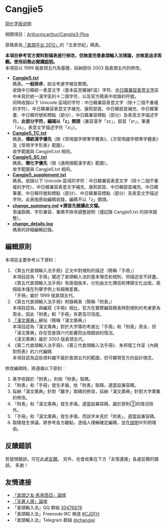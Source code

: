 # Cangjie5

[简化字版说明](https://github.com/Jackchows/Cangjie5/blob/master/README-hans.md)

相關項目：[Arthurmcarthur/Cangjie3-Plus](https://github.com/Arthurmcarthur/Cangjie3-Plus)

原碼表為[「倉頡平台 2012」](http://www.chinesecj.com/forum/viewthread.php?tid=2596)的「五倉世紀」碼表。

**本項目參考官方資料對碼表進行修改，但無意完善倉頡輸入法理論，亦無意追求客觀。使用前務必閱讀[說明](https://github.com/Jackchows/Cangjie5/blob/master/change_summary.md#%E4%B8%BB%E8%A6%81%E6%94%B9%E7%A2%BC%E8%AA%AA%E6%98%8E%E5%8F%8A%E7%88%AD%E8%AD%B0%E5%8F%96%E7%A2%BC)。**<br />
本項目以 1999 版倉頡五代為基礎，採納部份 2003 版倉頡五代的修改。<br />

- **[Cangjie5.txt](https://github.com/Jackchows/Cangjie5/blob/master/Cangjie5.txt)**<br />
碼表。**一般排序**，綜合考慮字頻及繁簡。<br />
收錄中日韓統一表意文字（基本區至擴展F區）字符、[中日韓兼容表意文字](https://zh.wikipedia.org/wiki/%E4%B8%AD%E6%97%A5%E9%9F%93%E7%9B%B8%E5%AE%B9%E5%AD%97%E5%85%83)區中未見於統一漢字區的十二個字符，以及官方碼表中收錄的符號。<br />
同時收錄以下 Unicode 區域的字符：中日韓兼容表意文字（除十二個不重複的字符）、中日韓兼容表意文字補充、康熙部首、中日韓部首補充、中日韓筆畫、中日韓符號和標點（部分）、中日韓兼容標點（部分）及表意文字描述字符。**此部分字符，編碼以「z」開頭**（兼容漢字「zc」，部首「zr」，筆畫「zs」，表意文字描述字符「zi」）。<br />
- **[Cangjie5_TC.txt](https://github.com/Jackchows/Cangjie5/blob/master/Cangjie5_TC.txt)**<br />
碼表。**傳統漢字優先**（限《常用國字標準字體表》、《次常用國字標準字體表》及《常用字字形表》範圍）。<br />
收字範圍與 Cangjie5.txt 相同。
- **[Cangjie5_SC.txt](https://github.com/Jackchows/Cangjie5/blob/master/Cangjie5_SC.txt)**<br />
碼表。**簡化字優先**（限《通用規範漢字表》範圍）。<br />
收字範圍與 Cangjie5.txt 相同。
- **[Cangjie5_supplement.txt](https://github.com/Jackchows/Cangjie5/blob/master/Cangjie5_supplement.txt)**<br />
碼表。收錄以下 Unicode 區域的字符：中日韓兼容表意文字（除十二個不重複的字符）、中日韓兼容表意文字補充、康熙部首、中日韓部首補充、中日韓筆畫、中日韓符號和標點（部分）、中日韓兼容標點（部分）及表意文字描述字符。此表按原始編碼收錄，編碼不以「z」開頭。<br />
- **[change_summary.md](https://github.com/Jackchows/Cangjie5/blob/master/change_summary.md)    ※請首先閱讀此文檔。**<br />
爭議取碼、字形兼容、重碼字排序調整說明（僅記錄 Cangjie5.txt 的排序調整）。
- **[change_details.log](https://github.com/Jackchows/Cangjie5/blob/master/change_details.log)**<br />
碼表的詳細編輯記錄。

## 編輯原則

本項目主要參考以下資料：<br />
1. 《第五代倉頡輸入法手冊》正文中對規則的描述（簡稱「手冊」）<br />
本項目認為「手冊」闡述了倉頡輸入法的基本理念和規則，但描述並不詳盡。<br />
《第五代倉頡輸入法手冊》有兩個版本，分別由文化傳信和博碩文化出版，兩個版本僅在列舉字例上有細微差異。<br />
「手冊」屬於 1999 版倉頡五代。<br />
2. 《第五代倉頡輸入法手冊》附錄碼表（簡稱「附表」）<br />
本項目認為，與編寫《手冊》相比，官方在實際編寫碼表時對規則的考慮更為周全，因此「附表」較「手冊」有更高可信度。<br />
3. [「漢文庫典」](http://hanculture.com/dic/index.php)網站（簡稱「漢文庫典」）<br />
本項目認為「漢文庫典」對於大字庫的考慮比「手冊」和「附表」周全，但「漢文庫典」存在受倉頡六代影響而出現錯誤的情況。<br />
《漢文庫典》屬於 2003 版倉頡五代。<br />
4. 《第二代倉頡輸入法手冊》、《第三代倉頡輸入法手冊》、朱邦復工作室《內碼對照表》的六代編碼<br />
本項目認為這些資料雖不屬於倉頡五代的範圍，但可體現官方的設計理念。<br />

修改編碼時，將遵循以下原則：<br />
1. 某字收錄於「附表」，則依「附表」取碼。<br />
2. 「附表」和「手冊」發生矛盾，依「附表」取碼，適當設兼容碼。<br />
3. 採納「漢文庫典」針對「難字」取碼的修改，採納「漢文庫典」針對大字庫集的修改。<br />
4. 「附表」和「漢文庫典」發生矛盾，適當設兼容碼，屬於原則③的情況除外。<br />
5. 「手冊」和「漢文庫典」發生矛盾，而該字未見於「附表」，適當設兼容碼。<br />
6. 取碼發生爭議，將參考各方觀點，憑個人理解確定編碼，並在[說明](https://github.com/Jackchows/Cangjie5/blob/master/change_summary.md#%E4%B8%BB%E8%A6%81%E6%94%B9%E7%A2%BC%E8%AA%AA%E6%98%8E%E5%8F%8A%E7%88%AD%E8%AD%B0%E5%8F%96%E7%A2%BC)中列明理由。<br />

## 反饋錯誤

若發現錯誤，可在此處[反饋](https://github.com/Jackchows/Cangjie5/issues/new)。
另外，也會收集在下方「友情連接」各處反饋的錯誤。
多謝！

## 友情連接
- [「倉頡之友·馬來西亞」論壇](http://www.chinesecj.com/forum/forum.php)
- [「天蒼人頡」論壇](http://ejsoon.win/phpbb/)
- 「倉頡輸入法」QQ 群組 [30476878](https://jq.qq.com/?_wv=1027&k=5W3qETZ)
- 「倉頡輸入法」Freenode IRC 頻道 [#CJDFH](https://webchat.freenode.net/?channels=%23CJDFH)
- 「倉頡輸入法」Telegram 群組 [@changjei](https://t.me/changjei)